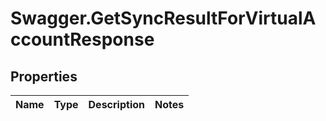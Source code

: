 # Swagger.GetSyncResultForVirtualAccountResponse

## Properties
Name | Type | Description | Notes
------------ | ------------- | ------------- | -------------


